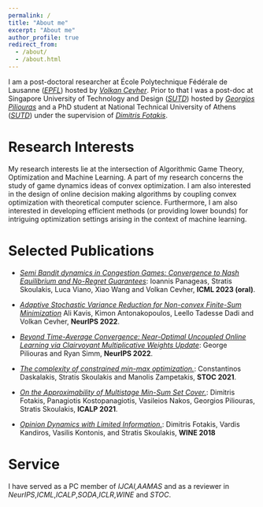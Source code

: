 ```yaml
---
permalink: /
title: "About me"
excerpt: "About me"
author_profile: true
redirect_from:
  - /about/
  - /about.html
---
```


I am a post-doctoral researcher at  École Polytechnique Fédérale de Lausanne ([<em>EPFL</em>](https://www.epfl.ch/en/)) hosted by [<em>Volkan Cevher</em>](https://people.epfl.ch/volkan.cevher?lang=en). Prior to that I was a post-doc at Singapore University of Technology and Design ([<em>SUTD</em>](https://www.sutd.edu.sg/))  hosted by [<em>Georgios Piliouras</em>](https://people.sutd.edu.sg/~georgios/) and a PhD student at National Technical University of Athens ([<em>SUTD</em>](https://ntua.gr/en/)) under the supervision of [<em>Dimitris Fotakis</em>](https://www.softlab.ntua.gr/~fotakis/).

Research Interests
======
My research interests lie at the intersection of Algorithmic Game Theory, Optimization and Machine Learning. A part of my research concerns the study of game dynamics ideas of convex optimization. I am also interested in the design of online decision making algorithms by coupling convex optimization with theoretical computer science. Furthermore, I am also interested in developing efficient methods (or providing lower bounds) for intriguing optimization settings arising in the context of machine learning.




Selected Publications
======
* [<em>Semi Bandit dynamics in Congestion Games: Convergence to Nash Equilibrium and No-Regret Guarantees</em>](https://sskoul.github.io/files/congestion.pdf): Ioannis Panageas, Stratis Skoulakis, Luca Viano, Xiao Wang and Volkan Cevher, **ICML 2023 (oral)**.

* [<em>Adaptive Stochastic Variance Reduction for Non-convex Finite-Sum Minimization</em>](https://sskoul.github.io/files/Adaspider.pdf) Ali Kavis, Kimon Antonakopoulos, Leello Tadesse Dadi and Volkan Cevher, **NeurIPS 2022**.

* [<em>Beyond Time-Average Convergence: Near-Optimal Uncoupled Online Learning via Clairvoyant Multiplicative Weights Update</em>](https://sskoul.github.io/files/Clairvoyant.pdf): George Piliouras and Ryan Simm, **NeurIPS 2022**.

* [<em>The complexity of constrained min-max optimization.</em>](https://sskoul.github.io/files/local_min_max.pdf): Constantinos Daskalakis, Stratis Skoulakis and Manolis Zampetakis, **STOC 2021**.

* [<em>On the Approximability of Multistage Min-Sum Set Cover.</em>](https://sskoul.github.io/files/MultiStage_Min_Sum.pdf): Dimitris Fotakis, Panagiotis Kostopanagiotis, Vasileios Nakos, Georgios Piliouras, Stratis Skoulakis, **ICALP 2021**.

* [<em>Opinion Dynamics with Limited Information.</em>](https://sskoul.github.io/files/opinion_dynamics_with_limited_information.pdf): Dimitris Fotakis, Vardis Kandiros, Vasilis Kontonis, and Stratis Skoulakis, **WINE 2018**

Service
======
I have served as a PC member of *IJCAI,AAMAS* and as a reviewer in *NeurIPS*,*ICML*,*ICALP*,*SODA*,*ICLR*,*WINE* and *STOC*.
